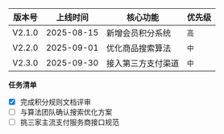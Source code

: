 |   版本号  |    上线时间    |     核心功能        |    优先级            |
|  -----   |    -----      |       -----       |    -----            |
|  V2.1.0  |  2025-08-15   |  新增会员积分系统    |     ```高```        |
|  V2.2.0  |  2025-09-01   |  优化商品搜索算法    |     ```中```        |
|  V2.3.0  |  2025-09-30   |  接入第三方支付渠道  |     ```中```         |

**任务清单**
- [x] 完成积分规则文档评审
- [ ] 与算法团队确认搜索优化方案
- [ ] 挑三家主流支付服务商接口规范